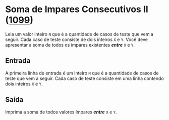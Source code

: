 # Soma de Impares Consecutivos II ([1099](https://www.urionlinejudge.com.br/judge/pt/problems/view/1099))

Leia um valor inteiro `N` que é a quantidade de casos de teste que vem a seguir. Cada caso de teste consiste de dois inteiros `X` e `Y`. Você deve apresentar a soma de todos os ímpares existentes **_entre_** `X` e `Y`.

## Entrada

A primeira linha de entrada é um inteiro `N` que é a quantidade de casos de teste que vem a seguir. Cada caso de teste consiste em uma linha contendo dois inteiros `X` e `Y`.

## Saída

Imprima a soma de todos valores ímpares **_entre_** `X` e `Y`.


